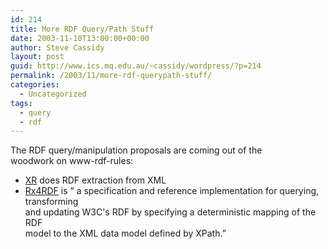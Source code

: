 ```yaml
---
id: 214
title: More RDF Query/Path Stuff
date: 2003-11-10T13:00:00+00:00
author: Steve Cassidy
layout: post
guid: http://www.ics.mq.edu.au/~cassidy/wordpress/?p=214
permalink: /2003/11/more-rdf-querypath-stuff/
categories:
  - Uncategorized
tags:
  - query
  - rdf
---
```

The RDF query/manipulation proposals are coming out of the  
woodwork on www-rdf-rules:

  * [XR](http://w3future.com/xr/) does RDF extraction from XML
  * [Rx4RDF](http://rx4rdf.liminalzone.org/index) is &#8221; a specification and reference implementation for querying, transforming  
    and updating W3C's RDF by specifying a deterministic mapping of the RDF  
    model to the XML data model defined by XPath.&#8221;
